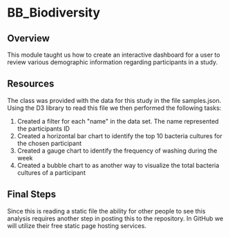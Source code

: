 # BB_Biodiversity

## Overview

This module taught us how to create an interactive dashboard for a user to review various demographic information regarding participants in a study.

## Resources

The class was provided with the data for this study in the file samples.json.  Using the D3 library to read this file we then performed the following tasks:

1. Created a filter for each "name" in the data set.  The name represented the participants ID 
2. Created a horizontal bar chart to identify the top 10 bacteria cultures for the chosen participant
3. Created a gauge chart to identify the frequency of washing during the week
4. Created a bubble chart to as another way to visualize the total bacteria cultures of a participant

## Final Steps
Since this is reading a static file the ability for other people to see this analysis requires another step in posting this to the repository.  In GitHub we will utilize their free static page hosting services.